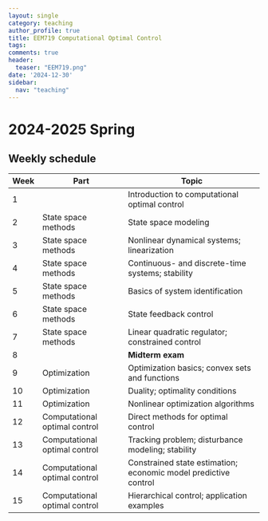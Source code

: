 ```yaml
---
layout: single
category: teaching
author_profile: true
title: EEM719 Computational Optimal Control
tags:
comments: true
header:
  teaser: "EEM719.png"
date: '2024-12-30'
sidebar:
  nav: "teaching"
---
```


# 2024-2025 Spring

## Weekly schedule

| Week | Part | Topic |
| ------------- | ------------- | ------------- |
| 1 |  | Introduction to computational optimal control |
| 2 | State space methods | State space modeling |
| 3 | State space methods | Nonlinear dynamical systems; linearization |
| 4 | State space methods | Continuous- and discrete-time systems; stability |
| 5 | State space methods | Basics of system identification |
| 6 | State space methods | State feedback control |
| 7 | State space methods | Linear quadratic regulator; constrained control |
| 8 |  | **Midterm exam** |
| 9 | Optimization | Optimization basics; convex sets and functions |
| 10 | Optimization | Duality; optimality conditions |
| 11 | Optimization | Nonlinear optimization algorithms |
| 12 | Computational optimal control | Direct methods for optimal control |
| 13 | Computational optimal control | Tracking problem; disturbance modeling; stability |
| 14 | Computational optimal control | Constrained state estimation; economic model predictive control |
| 15 | Computational optimal control | Hierarchical control; application examples |
